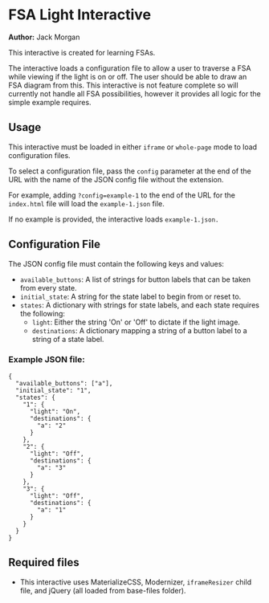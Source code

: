 # FSA Light Interactive

**Author:** Jack Morgan

This interactive is created for learning FSAs.

The interactive loads a configuration file to allow a user to traverse a FSA
while viewing if the light is on or off. The user should be able to draw an FSA
diagram from this. This interactive is not feature complete so will currently
not handle all FSA possibilities, however it provides all logic for the simple
example requires.

## Usage

This interactive must be loaded in either `iframe` or `whole-page` mode to load
configuration files.

To select a configuration file, pass the `config` parameter at the end of the
URL with the name of the JSON config file without the extension.

For example, adding `?config=example-1` to the end of the URL for the
`index.html` file will load the `example-1.json` file.

If no example is provided, the interactive loads `example-1.json.`

## Configuration File

The JSON config file must contain the following keys and values:

- `available_buttons`: A list of strings for button labels that can be taken
  from every state.
- `initial_state`: A string for the state label to begin from or reset to.
- `states`: A dictionary with strings for state labels, and each state requires
  the following:
  - `light`: Either the string 'On' or 'Off' to dictate if the light image.
  - `destinations`: A dictionary mapping a string of a button label to a string
    of a state label.

### Example JSON file:

```
{
  "available_buttons": ["a"],
  "initial_state": "1",
  "states": {
    "1": {
      "light": "On",
      "destinations": {
        "a": "2"
      }
    },
    "2": {
      "light": "Off",
      "destinations": {
        "a": "3"
      }
    },
    "3": {
      "light": "Off",
      "destinations": {
        "a": "1"
      }
    }
  }
}
```



## Required files

- This interactive uses MaterializeCSS, Modernizer, `iframeResizer` child file, and jQuery (all loaded from base-files folder).
